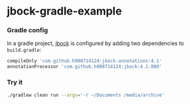 # jbock-gradle-example

### Gradle config

In a gradle project,
[jbock](https://github.com/h908714124/jbock)
is configured by adding two dependencies to `build.gradle`:

````groovy
compileOnly 'com.github.h908714124:jbock-annotations:4.1'
annotationProcessor 'com.github.h908714124:jbock:4.1.000'
````

### Try it

````sh
./gradlew clean run --args='-r ~/Documents /media/archive'
````

